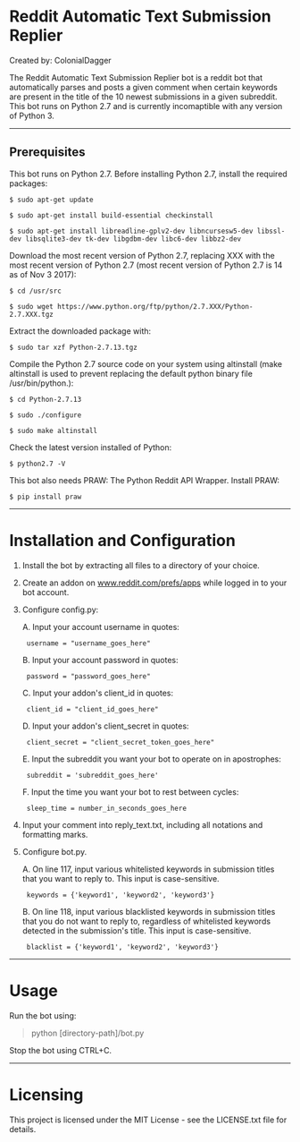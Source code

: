 # Reddit Automatic Text Submission Replier

Created by: ColonialDagger

The Reddit Automatic Text Submission Replier bot is a reddit bot that automatically parses and posts a given comment when certain keywords are present in the title of the 10 newest submissions in a given subreddit. This bot runs on Python 2.7 and is currently incomaptible with any version of Python 3.

---

## Prerequisites

This bot runs on Python 2.7. Before installing Python 2.7, install the required packages:

	$ sudo apt-get update

	$ sudo apt-get install build-essential checkinstall

	$ sudo apt-get install libreadline-gplv2-dev libncursesw5-dev libssl-dev libsqlite3-dev tk-dev libgdbm-dev libc6-dev libbz2-dev

Download the most recent version of Python 2.7, replacing XXX with the most recent version of Python 2.7
(most recent version of Python 2.7 is 14 as of Nov 3 2017):

	$ cd /usr/src

	$ sudo wget https://www.python.org/ftp/python/2.7.XXX/Python-2.7.XXX.tgz

Extract the downloaded package with:

	$ sudo tar xzf Python-2.7.13.tgz

Compile the Python 2.7 source code on your system using altinstall (make altinstall is used to prevent replacing the default python binary file /usr/bin/python.):

	$ cd Python-2.7.13

	$ sudo ./configure

	$ sudo make altinstall

Check the latest version installed of Python:

	$ python2.7 -V

This bot also needs PRAW: The Python Reddit API Wrapper. Install PRAW:

	$ pip install praw

---

# Installation and Configuration

1. Install the bot by extracting all files to a directory of your choice.

2. Create an addon on www.reddit.com/prefs/apps while logged in to your bot account.

3. Configure config.py:

	A. Input your account username in quotes:
	
		username = "username_goes_here"
		
	B. Input your account password in quotes:
	
		password = "password_goes_here"
		
	C. Input your addon's client_id in quotes:
	
		client_id = "client_id_goes_here"
		
	D. Input your addon's client_secret in quotes:
	
		client_secret = "client_secret_token_goes_here"
		
	E. Input the subreddit you want your bot to operate on in apostrophes:
	
		subreddit = 'subreddit_goes_here'
		
	F. Input the time you want your bot to rest between cycles:
	
		sleep_time = number_in_seconds_goes_here
		
4. Input your comment into reply_text.txt, including all notations and formatting marks.

5. Configure bot.py.

	A. On line 117, input various whitelisted keywords in submission titles that you want to reply to. This input is case-sensitive.
	   
		keywords = {'keyword1', 'keyword2', 'keyword3'}
		
	B. On line 118, input various blacklisted keywords in submission titles that you do not want to reply to, regardless of whitelisted keywords detected in the submission's title. This input is case-sensitive.
	   
		blacklist = {'keyword1', 'keyword2', 'keyword3'}

---

# Usage

Run the bot using:

> python [directory-path]/bot.py

Stop the bot using CTRL+C.

---

# Licensing

This project is licensed under the MIT License - see the LICENSE.txt file for details.
